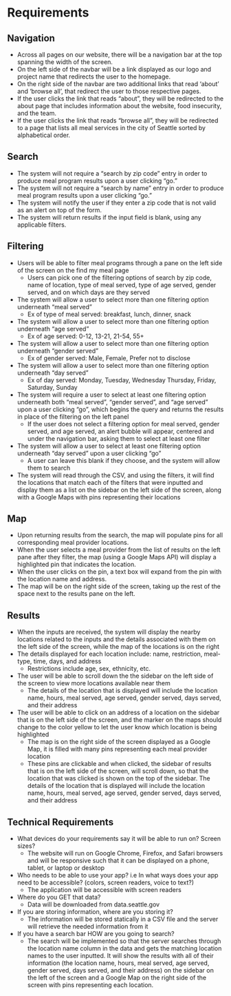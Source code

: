 # Requirements

## Navigation
- Across all pages on our website, there will be a navigation bar at the top spanning the width of the screen.
- On the left side of the navbar will be a link displayed as our logo and project name that redirects the user to the homepage. 
- On the right side of the navbar are two additional links that read ‘about’ and ‘browse all’, that redirect the user to those respective pages.
- If the user clicks the link that reads “about”, they will be redirected to the about page that includes information about the website, food insecurity, and the team. 
- If the user clicks the link that reads “browse all”, they will be redirected to a page that lists all meal services in the city of Seattle sorted by alphabetical order.

## Search
- The system will not require a “search by zip code” entry in order to produce meal program results upon a user clicking “go.”
- The system will not require a “search by name” entry in order to produce meal program results upon a user clicking “go.”
- The system will notify the user if they enter a zip code that is not valid as an alert on top of the form.
- The system will return results if the input field is blank, using any applicable filters.  

## Filtering
- Users will be able to filter meal programs through a pane on the left side of the screen on the find my meal page
    - Users can pick one of the filtering options of search by zip code, name of location, type of meal served, type of age served, gender served, and on which days are they served
- The system will allow a user to select more than one filtering option underneath “meal served”
    -  Ex of type of meal served: breakfast, lunch, dinner, snack
- The system will allow a user to select more than one filtering option underneath “age served”
    - Ex of age served: 0-12, 13-21, 21-54, 55+
- The system will allow a user to select more than one filtering option underneath “gender served”
    - Ex of gender served: Male, Female, Prefer not to disclose
- The system will allow a user to select more than one filtering option underneath “day served”
    - Ex of day served: Monday, Tuesday, Wednesday Thursday, Friday, Saturday, Sunday
- The system will require a user to select at least one filtering option underneath both “meal served”, “gender served”, and “age served” upon a user clicking “go”, which begins the query and returns the results in place of the filtering on the left panel
    - If the user does not select a filtering option for meal served, gender served, and age served, an alert bubble will appear, centered and under the navigation bar, asking them to select at least one filter
- The system will allow a user to select at least one filtering option underneath “day served” upon a user clicking “go”
    - A user can leave this blank if they choose, and the system will allow them to search
- The system will read through the CSV, and using the filters, it will find the locations that match each of the filters that were inputted and display them as a list on the sidebar on the left side of the screen, along with a Google Maps with pins representing their locations

## Map
- Upon returning results from the search, the map will populate pins for all corresponding meal provider locations.
- When the user selects a meal provider from the list of results on the left pane after they filter, the map (using a Google Maps API) will display a highlighted pin that indicates the location. 
- When the user clicks on the pin, a text box will expand from the pin with the location name and address. 
- The map will be on the right side of the screen, taking up the rest of the space next to the results pane on the left. 

## Results
- When the inputs are received, the system will display the nearby locations related to the inputs and the details associated with them on the left side of the screen, while the map of the locations is on the right
- The details displayed for each location include: name, restriction, meal-type, time, days, and address
    - Restrictions include age, sex, ethnicity, etc.
- The user will be able to scroll down the the sidebar on the left side of the screen to view more locations available near them
    - The details of the location that is displayed will include the location name, hours, meal served, age served, gender served, days served, and their address
- The user will be able to click on an address of a location on the sidebar that is on the left side of the screen, and the marker on the maps should change to the color yellow to let the user know which location is being highlighted
    - The map is on the right side of the screen displayed as a Google Map, it is filled with many pins representing each meal provider location
    - These pins are clickable and when clicked,  the sidebar of results that is on the left side of the screen, will scroll down, so that the location that was clicked is shown on the top of the sidebar. The details of the location that is displayed will include the location name, hours, meal served, age served,  gender served, days served, and their address

## Technical Requirements
- What devices do your requirements say it will be able to run on? Screen sizes?
    - The website will run on Google Chrome, Firefox, and Safari browsers and will be responsive such that it can be displayed on a phone, tablet, or laptop or desktop
- Who needs to be able to use your app? i.e In what ways does your app need to be accessible? (colors, screen readers, voice to text?)
    - The application will be accessible with screen readers
- Where do you GET that data?
    - Data will be downloaded from data.seattle.gov
- If you are storing information, where are you storing it?
    - The information will be stored statically in a CSV file and the server will retrieve the needed information from it
- If you have a search bar HOW are you going to search?
    - The search will be implemented so that the server searches through the location name column in the data and gets the matching location names to the user inputted. It will show the results with all of their information (the location name, hours, meal served, age served, gender served, days served, and their address) on the sidebar on the left of the screen and a Google Map on the right side of the screen with pins representing each location.
